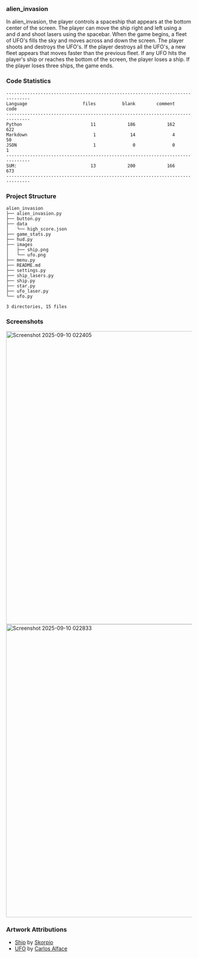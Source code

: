 
### alien_invasion

In alien_invasion, the player controls a spaceship that appears
at the bottom center of the screen. The player can move the ship
right and left using a and d and shoot lasers using the
spacebar. When the game begins, a fleet of UFO's fills the sky
and moves across and down the screen. The player shoots and
destroys the UFO's. If the player destroys all the UFO's, a new fleet
appears that moves faster than the previous fleet. If any UFO hits
the player's ship or reaches the bottom of the screen, the player
loses a ship. If the player loses three ships, the game ends.

<!-- CODE_STATISTICS_START -->

### Code Statistics

```
-------------------------------------------------------------------------------
Language                     files          blank        comment           code
-------------------------------------------------------------------------------
Python                          11            186            162            622
Markdown                         1             14              4             50
JSON                             1              0              0              1
-------------------------------------------------------------------------------
SUM:                            13            200            166            673
-------------------------------------------------------------------------------
```
<!-- CODE_STATISTICS_END -->

<!-- PROJECT_STRUCTURE_START -->

### Project Structure

```
alien_invasion
├── alien_invasion.py
├── button.py
├── data
│   └── high_score.json
├── game_stats.py
├── hud.py
├── images
│   ├── ship.png
│   └── ufo.png
├── menu.py
├── README.md
├── settings.py
├── ship_lasers.py
├── ship.py
├── star.py
├── ufo_laser.py
└── ufo.py

3 directories, 15 files
```
<!-- PROJECT_STRUCTURE_END -->

### Screenshots

<img width="903" height="793" alt="Screenshot 2025-09-10 022405" src="https://github.com/user-attachments/assets/68938ff8-2999-4d32-8771-cbe723b8e983" />

<img width="903" height="793" alt="Screenshot 2025-09-10 022833" src="https://github.com/user-attachments/assets/98b0ea3a-26f9-45cb-a338-94333a283575" />

### Artwork Attributions

- [Ship](https://opengameart.org/content/spaceship-by-parts) by [Skorpio](http://opengameart.org/users/skorpio)
- [UFO](https://opengameart.org/content/spaceships-drakir) by [Carlos Alface](https://opengameart.org/users/carlos-alface)
